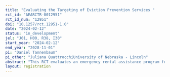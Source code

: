 ```yaml
---
title: "Evaluating the Targeting of Eviction Prevention Services "
rct_id: "AEARCTR-0012951"
rct_id_num: "12951"
doi: "10.1257/rct.12951-1.0"
date: "2024-02-12"
status: "in_development"
jel: "J01, H00, R38, I30"
start_year: "2024-02-12"
end_year: "2028-11-01"
pi: "Daniel Tannenbaum"
pi_other: "Juliana QuattrocchiUniversity of Nebraska - Lincoln"
abstract: "This RCT evaluates an emergency rental assistance program for tenants at imminent risk of eviction. We partner with Pierce County Human Service’s Eviction Prevention Program to facilitate the randomization of eligible applicants to a control group and two treatment arms: 1) case management services plus up to seven months of rental assistance, and 2) rental assistance only.  We study four primary outcomes through linked administrative data and survey data: 1) eviction, 2) homelessness, 3) housing stability, 4) earnings. Our goal is to learn whether households can be targeted ex ante as being more likely to benefit from emergency funds. To do so, we will use an intake survey and linked administrative data to study heterogeneity of effects for two key subgroups: 1) those experiencing transitory v. persistent distress; and 2) those with v. without access to family support."
layout: registration
---
```


